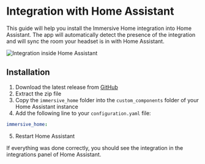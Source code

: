 # Integration with Home Assistant

This guide will help you install the Immersive Home integration into Home Assistant. The app will automatically detect the presence of the integration and will sync the room your headset is in with Home Assistant.

![Integration inside Home Assistant](/img/ha-integration.png)

## Installation

1. Download the latest release from [GitHub](https://github.com/Nitwel/Immersive-Home/releases/latest/download/Integration.zip)
2. Extract the zip file
3. Copy the `immersive_home` folder into the `custom_components` folder of your Home Assistant instance
4. Add the following line to your `configuration.yaml` file:

```yaml
immersive_home:

```

5. Restart Home Assistant

If everything was done correctly, you should see the integration in the integrations panel of Home Assistant.